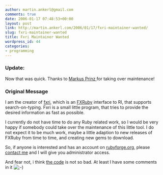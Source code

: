 ```yaml
---
author: martin.ankerl@gmail.com
comments: true
date: 2006-01-17 07:48:53+00:00
layout: post
link: http://martin.ankerl.com/2006/01/17/fxri-maintainer-wanted/
slug: fxri-maintainer-wanted
title: Fxri Maintainer Wanted
wordpress_id: 44
categories:
- programming
---
```



	

### Update:


	

Now that was quick. Thanks to [Markus Prinz ](http://raging.crack-monkey.net/) for taking over maintenance!


	

### Original Message


	

I am the creator of [fxri](http://rubyforge.org/projects/fxri/), which is an [FXRuby](http://www.fxruby.org/) interface to RI, that supports search-on-typing. Fxri is a small little program, that tries to provide the desired information as fast as possible.


	

I currently do not have time to do any Ruby related work, so I would be very happy if somebody could take over the maintenance of this little tool. I do not expect it to be much work, maybe a little adaption to new releases of FXRuby from time to time, and creating new gems to download.


	

So, if anyone is interested and has an account on [rubyforge.org](http://rubyforge.org), please [contact me](mailto:martin.ankerl@gmail.com) and I will give you administrator access.


	

And fear not, i think [the code](http://rubyforge.org/cgi-bin/viewcvs.cgi/fxri/fxri/?root=fxri) is not so bad. At least I have some comments in it ![;-)](http://martinus.geekisp.com/wp-images/smilies/icon_wink.gif)
